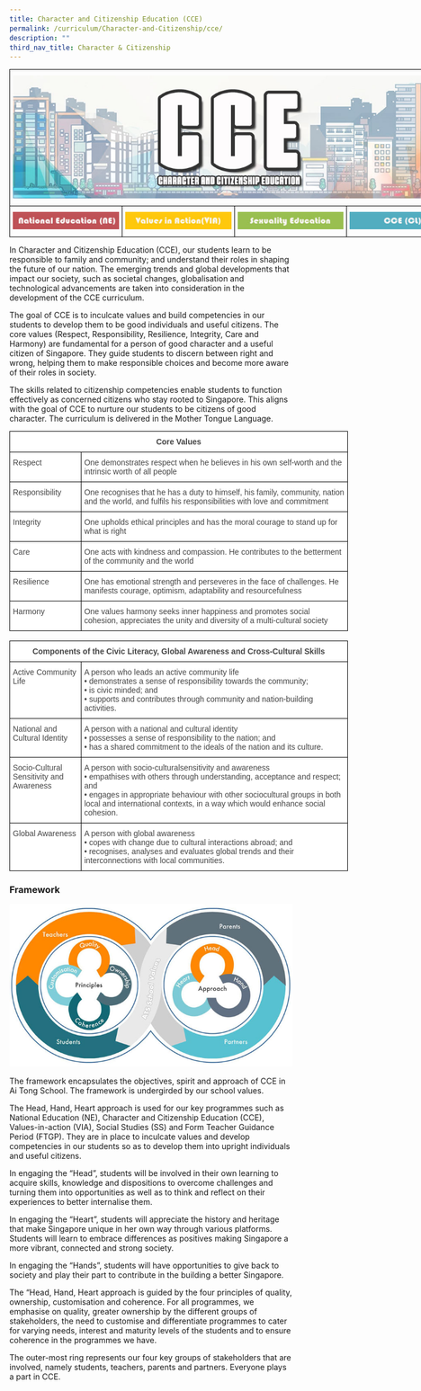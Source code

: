 ```yaml
---
title: Character and Citizenship Education (CCE)
permalink: /curriculum/Character-and-Citizenship/cce/
description: ""
third_nav_title: Character & Citizenship
---
```

<style type="text/css">
.tg  {border-collapse:collapse;border-spacing:0;margin:0px auto;}
.tg td{border-color:black;border-style:solid;border-width:1px;font-family:Arial, sans-serif;font-size:14px;
  overflow:hidden;padding:10px 5px;word-break:normal;}
.tg th{border-color:black;border-style:solid;border-width:1px;font-family:Arial, sans-serif;font-size:14px;
  font-weight:normal;overflow:hidden;padding:10px 5px;word-break:normal;}
.tg .tg-0lax{text-align:left;vertical-align:top}
</style>
<table class="tg" style="undefined;table-layout: fixed; width: 800px">
<colgroup>
<col style="width: 200px">
<col style="width: 200px">
<col style="width: 200px">
<col style="width: 200px">
</colgroup>
<tbody>
  <tr>
    <td class="tg-0lax" colspan="4"><img src="/images/ATS_CCE.jpeg" 
     style="width:100%"></td>
  </tr>
  <tr>
    <td class="tg-0lax"><a href = "/curriculum/Character-and-Citizenship/national-education/" target = "_self"> 
          <img src="/images/NE.jpeg" 
     style="width:100%"></a></td>
    <td class="tg-0lax"><a href = "/curriculum/Character-and-Citizenship/via/" target = "_self"> 
          <img src="/images/VIA.jpeg" 
     style="width:100%"></a></td>
    <td class="tg-0lax"><a href = "/curriculum/Character-and-Citizenship/sexuality-education/" target = "_self"> 
          <img src="/images/SE.jpeg" 
     style="width:100%"></a></td>
    <td class="tg-0lax"><a href = "/curriculum/Character-and-Citizenship/cce-cl/" target = "_self"> 
          <img src="/images/CCECL.jpeg" 
     style="width:100%"></a></td>
  </tr>
</tbody>
</table>


In Character and Citizenship Education (CCE), our students learn to be responsible to family and community; and understand their roles in shaping the future of our nation. The emerging trends and global developments that impact our society, such as societal changes, globalisation and technological advancements are taken into consideration in the development of the CCE curriculum. 

The goal of CCE is to inculcate values and build competencies in our students to develop them to be good individuals and useful citizens. The core values (Respect, Responsibility, Resilience, Integrity, Care and Harmony) are fundamental for a person of good character and a useful citizen of Singapore. They guide students to discern between right and wrong, helping them to make responsible choices and become more aware of their roles in society.

The skills related to citizenship competencies enable students to function effectively as concerned citizens who stay rooted to Singapore. This aligns with the goal of CCE to nurture our students to be citizens of good character. The curriculum is delivered in the Mother Tongue Language.

<style type="text/css">
.tg  {border-collapse:collapse;border-spacing:0;margin:0px auto;}
.tg td{border-color:black;border-style:solid;border-width:1px;font-family:Arial, sans-serif;font-size:14px;
  overflow:hidden;padding:10px 5px;word-break:normal;}
.tg th{border-color:black;border-style:solid;border-width:1px;font-family:Arial, sans-serif;font-size:14px;
  font-weight:normal;overflow:hidden;padding:10px 5px;word-break:normal;}
.tg .tg-fwnj{background-color:#FFF;color:#454545;text-align:left;vertical-align:top}
.tg .tg-2fwu{background-color:#FFF;color:#454545;font-weight:bold;text-align:center;vertical-align:top}
</style>
<table class="tg" style="undefined;table-layout: fixed; width: 602px">
<colgroup>
<col style="width: 127px">
<col style="width: 475px">
</colgroup>
<tbody>
  <tr>
    <td class="tg-2fwu" colspan="2">Core Values</td>
  </tr>
  <tr>
    <td class="tg-fwnj">Respect</td>
    <td class="tg-fwnj">One demonstrates respect when he believes in his own self-worth and the intrinsic worth of all people</td>
  </tr>
  <tr>
    <td class="tg-fwnj">Responsibility</td>
    <td class="tg-fwnj">One recognises that he has a duty to himself, his family, community, nation and the world, and fulfils his responsibilities with love and commitment</td>
  </tr>
  <tr>
    <td class="tg-fwnj">Integrity</td>
    <td class="tg-fwnj">One upholds ethical principles and has the moral courage to stand up for what is right</td>
  </tr>
  <tr>
    <td class="tg-fwnj">Care</td>
    <td class="tg-fwnj">One acts with kindness and compassion. He contributes to the betterment of the community and the world</td>
  </tr>
  <tr>
    <td class="tg-fwnj">Resilience</td>
    <td class="tg-fwnj">One has emotional strength and perseveres in the face of challenges. He manifests courage, optimism, adaptability and resourcefulness</td>
  </tr>
  <tr>
    <td class="tg-fwnj">Harmony</td>
    <td class="tg-fwnj">One values harmony seeks inner happiness and promotes social cohesion, appreciates the unity and diversity of a multi-cultural society</td>
  </tr>
</tbody>
</table>

<br>

<style type="text/css">
.tg  {border-collapse:collapse;border-spacing:0;margin:0px auto;}
.tg td{border-color:black;border-style:solid;border-width:1px;font-family:Arial, sans-serif;font-size:14px;
  overflow:hidden;padding:10px 5px;word-break:normal;}
.tg th{border-color:black;border-style:solid;border-width:1px;font-family:Arial, sans-serif;font-size:14px;
  font-weight:normal;overflow:hidden;padding:10px 5px;word-break:normal;}
.tg .tg-fwnj{background-color:#FFF;color:#454545;text-align:left;vertical-align:top}
.tg .tg-2fwu{background-color:#FFF;color:#454545;font-weight:bold;text-align:center;vertical-align:top}
</style>
<table class="tg" style="undefined;table-layout: fixed; width: 602px">
<colgroup>
<col style="width: 127px">
<col style="width: 475px">
</colgroup>
<tbody>
  <tr>
    <td class="tg-2fwu" colspan="2">Components of the Civic Literacy, Global Awareness and Cross-Cultural Skills</td>
  </tr>
  <tr>
    <td class="tg-fwnj">Active Community Life</td>
    <td class="tg-fwnj">A person who leads an active community life <br>• demonstrates a sense of responsibility towards the community; <br>• is civic minded; and <br>• supports and contributes through community and nation-building activities.</td>
  </tr>
  <tr>
    <td class="tg-fwnj">National and Cultural Identity</td>
    <td class="tg-fwnj">A person with a national and cultural identity <br>• possesses a sense of responsibility to the nation; and <br>• has a shared commitment to the ideals of the nation and its culture.</td>
  </tr>
  <tr>
    <td class="tg-fwnj">Socio-Cultural Sensitivity and Awareness</td>
    <td class="tg-fwnj">A person with socio-culturalsensitivity and awareness <br>• empathises with others through understanding, acceptance and respect; and <br>• engages in appropriate behaviour with other sociocultural groups in both local and international contexts, in a way which would enhance social cohesion.</td>
  </tr>
  <tr>
    <td class="tg-fwnj">Global Awareness</td>
    <td class="tg-fwnj">A person with global awareness <br>• copes with change due to cultural interactions abroad; and <br>• recognises, analyses and evaluates global trends and their interconnections with local communities.</td>
  </tr>
</tbody>
</table>

### Framework


![](/images/CCE_framework_ATS.jpeg)

The framework encapsulates the objectives, spirit and approach of CCE in Ai Tong School. The framework is undergirded by our school values.  
  
The Head, Hand, Heart approach is used for our key programmes such as National Education (NE), Character and Citizenship Education (CCE), Values-in-action (VIA), Social Studies (SS) and Form Teacher Guidance Period (FTGP). They are in place to inculcate values and develop competencies in our students so as to develop them into upright individuals and useful citizens.    
  
In engaging the “Head”, students will be involved in their own learning to acquire skills, knowledge and dispositions to overcome challenges and turning them into opportunities as well as to think and reflect on their experiences to better internalise them.  
  
In engaging the “Heart”, students will appreciate the history and heritage that make Singapore unique in her own way through various platforms. Students will learn to embrace differences as positives making Singapore a more vibrant, connected and strong society.  
  
In engaging the “Hands”, students will have opportunities to give back to society and play their part to contribute in the building a better Singapore.  
  
The “Head, Hand, Heart approach is guided by the four principles of quality, ownership, customisation and coherence. For all programmes, we emphasise on quality, greater ownership by the different groups of stakeholders, the need to customise and differentiate programmes to cater for varying needs, interest and maturity levels of the students and to ensure coherence in the programmes we have.  
  
The outer-most ring represents our four key groups of stakeholders that are involved, namely students, teachers, parents and partners. Everyone plays a part in CCE.